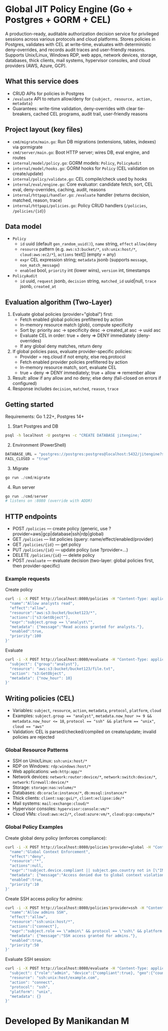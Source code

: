 # Global JIT Policy Engine (Go + Postgres + GORM + CEL)

A production-ready, auditable authorization decision service for privileged sessions across various protocols and cloud platforms. Stores policies in Postgres, validates with CEL at write-time, evaluates with deterministic deny-overrides, and records audit traces and user-friendly reasons. Supports Unix/Linux, Windows RDP, web apps, network devices, storage, databases, thick clients, mail systems, hypervisor consoles, and cloud providers (AWS, Azure, GCP).

## What this service does
- CRUD APIs for policies in Postgres
- `/evaluate` API to return allow/deny for `{subject, resource, action, metadata}`
- Guarantees: write-time validation, deny-overrides with clear tie-breakers, cached CEL programs, audit trail, user-friendly reasons

## Project layout (key files)
- `cmd/migrate/main.go`: Run DB migrations (extensions, tables, indexes) via gormigrate
- `cmd/server/main.go`: Boot HTTP server; wires DB, eval engine, and routes
- `internal/model/policy.go`: GORM models: `Policy`, `PolicyAudit`
- `internal/model/hooks.go`: GORM hooks for `Policy` (CEL validation on create/update)
- `internal/policy/validate.go`: CEL compile/check used by hooks
- `internal/eval/engine.go`: Core evaluator: candidate fetch, sort, CEL eval, deny-overrides, caching, audit, reasons
- `internal/httpapi/handler.go`: `/evaluate` handler (returns decision, matched, reason, trace)
- `internal/httpapi/policies.go`: Policy CRUD handlers (`/policies`, `/policies/{id}`)

## Data model
- `Policy`
  - `id` uuid (default `gen_random_uuid()`), `name` string, `effect` `allow|deny`
  - `resource` pattern (e.g. `aws:s3:bucket/*`, `ssh:unix:host/*`, `cloud:aws:ec2/*`), `actions` text[] (empty = any)
  - `expr` CEL expression string; `metadata` jsonb (supports `message`, `non_match_message`)
  - `enabled` bool, `priority` int (lower wins), `version` int, timestamps
- `PolicyAudit`
  - `id` uuid, `request` jsonb, `decision` string, `matched_id` uuid|null, `trace` jsonb, `created_at`

## Evaluation algorithm (Two-Layer)
1) Evaluate global policies (provider="global") first:
   - Fetch enabled global policies prefiltered by action
   - In-memory resource match (glob), compute specificity
   - Sort by: priority asc → specificity desc → created_at asc → uuid asc
   - Evaluate CEL in order: true + deny ⇒ DENY immediately (deny-overrides)
   - If any global deny matches, return deny
2) If global policies pass, evaluate provider-specific policies:
   - Provider = req.cloud if not empty, else req.protocol
   - Fetch enabled provider policies prefiltered by action
   - In-memory resource match, sort, evaluate CEL
   - true + deny ⇒ DENY immediately; true + allow ⇒ remember allow
3) Result: allow if any allow and no deny; else deny (fail-closed on errors if configured)
4) Response includes `decision`, `matched`, `reason`, `trace`

## Getting started
Requirements: Go 1.22+, Postgres 14+

1) Start Postgres and DB
```bash
psql -h localhost -U postgres -c "CREATE DATABASE jitengine;"
```
2) Environment (PowerShell)
```powershell
DATABASE_URL = "postgres://postgres:postgres@localhost:5432/jitengine?sslmode=disable"
FAIL_CLOSED = "true"
```
3) Migrate
```powershell
go run ./cmd/migrate
```
4) Run server
```powershell
go run ./cmd/server
# listens on :8080 (override with ADDR)
```

## HTTP endpoints
- POST `/policies` — create policy (generic, use ?provider=aws|gcp|database|ssh|rdp|global)
- GET `/policies` — list policies (query: name/effect/enabled/provider)
- GET `/policies/{id}` — get policy
- PUT `/policies/{id}` — update policy (use ?provider=...)
- DELETE `/policies/{id}` — delete policy
- POST `/evaluate` — evaluate decision (two-layer: global policies first, then provider-specific)

### Example requests
Create policy
```bash
curl -i -X POST http://localhost:8080/policies -H "Content-Type: application/json" -d '{
  "name":"Allow analysts read",
  "effect":"allow",
  "resource":"aws:s3:bucket/bucket123/*",
  "actions":["s3:GetObject"],
  "expr":"subject.group == \"analyst\"",
  "metadata": {"message":"Read access granted for analysts."},
  "enabled":true,
  "priority":100
}'
```
Evaluate
```bash
curl -i -X POST http://localhost:8080/evaluate -H "Content-Type: application/json" -d '{
  "subject": {"group":"analyst"},
  "resource": "aws:s3:bucket/bucket123/file.txt",
  "action": "s3:GetObject",
  "metadata": {"now_hour": 10}
}'
```

## Writing policies (CEL)
- Variables: `subject`, `resource`, `action`, `metadata`, `protocol`, `platform`, `cloud`
- Examples: `subject.group == "analyst"`, `metadata.now_hour >= 9 && metadata.now_hour <= 18`, `protocol == "ssh" && platform == "unix"`, `cloud == "aws"`
- Validation: CEL is parsed/checked/compiled on create/update; invalid policies are rejected

### Global Resource Patterns
- SSH on Unix/Linux: `ssh:unix:host/*`
- RDP on Windows: `rdp:windows:host/*`
- Web applications: `web:http:app/*`
- Network devices: `network:router:device/*`, `network:switch:device/*`, `network:firewall:device/*`
- Storage: `storage:nas:volume/*`
- Databases: `db:oracle:instance/*`, `db:mssql:instance/*`
- Thick clients: `client:sap:gui/*`, `client:eclipse:ide/*`
- Mail systems: `mail:exchange:cloud/*`
- Hypervisor consoles: `hypervisor:console:vm/*`
- Cloud VMs: `cloud:aws:ec2/*`, `cloud:azure:vm/*`, `cloud:gcp:compute/*`

### Global Policy Examples
Create global deny policy (enforces compliance):
```bash
curl -i -X POST http://localhost:8080/policies?provider=global -H "Content-Type: application/json" -d '{
  "name":"Global Context Enforcement",
  "effect":"deny",
  "resource":"*",
  "actions":null,
  "expr":"!subject.device.compliant || subject.geo.country not in [\"IN\",\"US\",\"SG\"] || subject.justification.ticket_id == \"\" || subject.session.active_sessions > 0",
  "metadata": {"message":"Access denied due to global context violation."},
  "enabled":true,
  "priority":10
}'
```

Create SSH access policy for admins:
```bash
curl -i -X POST http://localhost:8080/policies?provider=ssh -H "Content-Type: application/json" -d '{
  "name":"Allow admins SSH",
  "effect":"allow",
  "resource":"ssh:unix:host/*",
  "actions":["connect"],
  "expr":"subject.role == \"admin\" && protocol == \"ssh\" && platform == \"unix\"",
  "metadata": {"message":"SSH access granted for admins."},
  "enabled":true,
  "priority":50
}'
```

Evaluate SSH session:
```bash
curl -i -X POST http://localhost:8080/evaluate -H "Content-Type: application/json" -d '{
  "subject": {"role":"admin", "device":{"compliant":true}, "geo":{"country":"US"}, "justification":{"ticket_id":"TICKET-123"}, "session":{"active_sessions":0}},
  "resource": "ssh:unix:host/example.com",
  "action": "connect",
  "protocol": "ssh",
  "platform": "unix",
  "metadata": {}
}'
```
# Developed By Manikandan M

 
